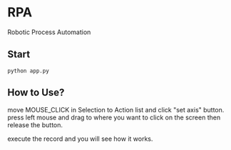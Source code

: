 # RPA
Robotic Process Automation

## Start
```
python app.py
```

## How to Use?
move MOUSE_CLICK in Selection to Action list and click "set axis" button.
press left mouse and drag to where you want to click on the screen then release the button.

execute the record and you will see how it works.
